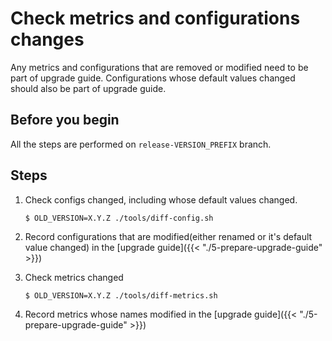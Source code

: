 # Check metrics and configurations changes

Any metrics and configurations that are removed or modified need to be part of upgrade guide. Configurations whose default values changed should also be part of upgrade guide.

## Before you begin

All the steps are performed on `release-VERSION_PREFIX` branch.

## Steps

1. Check configs changed, including whose default values changed.
   ```
   $ OLD_VERSION=X.Y.Z ./tools/diff-config.sh
   ```

1. Record configurations that are modified(either renamed or it's default value changed) in the [upgrade guide]({{< "./5-prepare-upgrade-guide" >}})

1. Check metrics changed
   ```
   $ OLD_VERSION=X.Y.Z ./tools/diff-metrics.sh
   ```

1. Record metrics whose names modified in the [upgrade guide]({{< "./5-prepare-upgrade-guide" >}})
